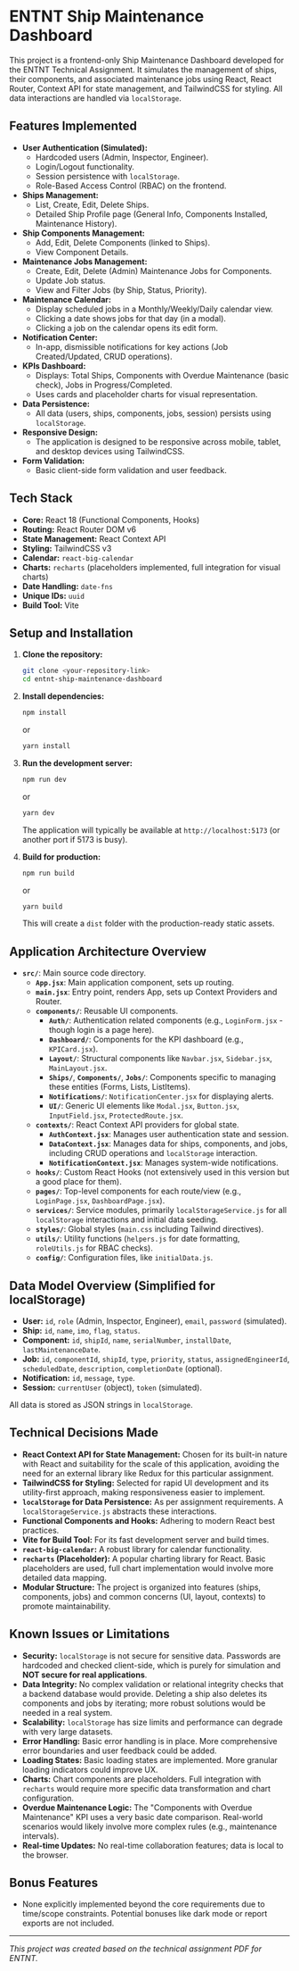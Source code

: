 # ENTNT Ship Maintenance Dashboard

This project is a frontend-only Ship Maintenance Dashboard developed for the ENTNT Technical Assignment. It simulates the management of ships, their components, and associated maintenance jobs using React, React Router, Context API for state management, and TailwindCSS for styling. All data interactions are handled via `localStorage`.




## Features Implemented

*   **User Authentication (Simulated):**
    *   Hardcoded users (Admin, Inspector, Engineer).
    *   Login/Logout functionality.
    *   Session persistence with `localStorage`.
    *   Role-Based Access Control (RBAC) on the frontend.
*   **Ships Management:**
    *   List, Create, Edit, Delete Ships.
    *   Detailed Ship Profile page (General Info, Components Installed, Maintenance History).
*   **Ship Components Management:**
    *   Add, Edit, Delete Components (linked to Ships).
    *   View Component Details.
*   **Maintenance Jobs Management:**
    *   Create, Edit, Delete (Admin) Maintenance Jobs for Components.
    *   Update Job status.
    *   View and Filter Jobs (by Ship, Status, Priority).
*   **Maintenance Calendar:**
    *   Display scheduled jobs in a Monthly/Weekly/Daily calendar view.
    *   Clicking a date shows jobs for that day (in a modal).
    *   Clicking a job on the calendar opens its edit form.
*   **Notification Center:**
    *   In-app, dismissible notifications for key actions (Job Created/Updated, CRUD operations).
*   **KPIs Dashboard:**
    *   Displays: Total Ships, Components with Overdue Maintenance (basic check), Jobs in Progress/Completed.
    *   Uses cards and placeholder charts for visual representation.
*   **Data Persistence:**
    *   All data (users, ships, components, jobs, session) persists using `localStorage`.
*   **Responsive Design:**
    *   The application is designed to be responsive across mobile, tablet, and desktop devices using TailwindCSS.
*   **Form Validation:**
    *   Basic client-side form validation and user feedback.

## Tech Stack

*   **Core:** React 18 (Functional Components, Hooks)
*   **Routing:** React Router DOM v6
*   **State Management:** React Context API
*   **Styling:** TailwindCSS v3
*   **Calendar:** `react-big-calendar`
*   **Charts:** `recharts` (placeholders implemented, full integration for visual charts)
*   **Date Handling:** `date-fns`
*   **Unique IDs:** `uuid`
*   **Build Tool:** Vite

## Setup and Installation

1.  **Clone the repository:**
    ```bash
    git clone <your-repository-link>
    cd entnt-ship-maintenance-dashboard
    ```

2.  **Install dependencies:**
    ```bash
    npm install
    ```
    or
    ```bash
    yarn install
    ```

3.  **Run the development server:**
    ```bash
    npm run dev
    ```
    or
    ```bash
    yarn dev
    ```
    The application will typically be available at `http://localhost:5173` (or another port if 5173 is busy).

4.  **Build for production:**
    ```bash
    npm run build
    ```
    or
    ```bash
    yarn build
    ```
    This will create a `dist` folder with the production-ready static assets.

## Application Architecture Overview

*   **`src/`**: Main source code directory.
    *   **`App.jsx`**: Main application component, sets up routing.
    *   **`main.jsx`**: Entry point, renders App, sets up Context Providers and Router.
    *   **`components/`**: Reusable UI components.
        *   **`Auth/`**: Authentication related components (e.g., `LoginForm.jsx` - though login is a page here).
        *   **`Dashboard/`**: Components for the KPI dashboard (e.g., `KPICard.jsx`).
        *   **`Layout/`**: Structural components like `Navbar.jsx`, `Sidebar.jsx`, `MainLayout.jsx`.
        *   **`Ships/`**, **`Components/`**, **`Jobs/`**: Components specific to managing these entities (Forms, Lists, ListItems).
        *   **`Notifications/`**: `NotificationCenter.jsx` for displaying alerts.
        *   **`UI/`**: Generic UI elements like `Modal.jsx`, `Button.jsx`, `InputField.jsx`, `ProtectedRoute.jsx`.
    *   **`contexts/`**: React Context API providers for global state.
        *   **`AuthContext.jsx`**: Manages user authentication state and session.
        *   **`DataContext.jsx`**: Manages data for ships, components, and jobs, including CRUD operations and `localStorage` interaction.
        *   **`NotificationContext.jsx`**: Manages system-wide notifications.
    *   **`hooks/`**: Custom React Hooks (not extensively used in this version but a good place for them).
    *   **`pages/`**: Top-level components for each route/view (e.g., `LoginPage.jsx`, `DashboardPage.jsx`).
    *   **`services/`**: Service modules, primarily `localStorageService.js` for all `localStorage` interactions and initial data seeding.
    *   **`styles/`**: Global styles (`main.css` including Tailwind directives).
    *   **`utils/`**: Utility functions (`helpers.js` for date formatting, `roleUtils.js` for RBAC checks).
    *   **`config/`**: Configuration files, like `initialData.js`.

## Data Model Overview (Simplified for localStorage)

*   **User:** `id`, `role` (Admin, Inspector, Engineer), `email`, `password` (simulated).
*   **Ship:** `id`, `name`, `imo`, `flag`, `status`.
*   **Component:** `id`, `shipId`, `name`, `serialNumber`, `installDate`, `lastMaintenanceDate`.
*   **Job:** `id`, `componentId`, `shipId`, `type`, `priority`, `status`, `assignedEngineerId`, `scheduledDate`, `description`, `completionDate` (optional).
*   **Notification:** `id`, `message`, `type`.
*   **Session:** `currentUser` (object), `token` (simulated).

All data is stored as JSON strings in `localStorage`.

## Technical Decisions Made

*   **React Context API for State Management:** Chosen for its built-in nature with React and suitability for the scale of this application, avoiding the need for an external library like Redux for this particular assignment.
*   **TailwindCSS for Styling:** Selected for rapid UI development and its utility-first approach, making responsiveness easier to implement.
*   **`localStorage` for Data Persistence:** As per assignment requirements. A `localStorageService.js` abstracts these interactions.
*   **Functional Components and Hooks:** Adhering to modern React best practices.
*   **Vite for Build Tool:** For its fast development server and build times.
*   **`react-big-calendar`:** A robust library for calendar functionality.
*   **`recharts` (Placeholder):** A popular charting library for React. Basic placeholders are used, full chart implementation would involve more detailed data mapping.
*   **Modular Structure:** The project is organized into features (ships, components, jobs) and common concerns (UI, layout, contexts) to promote maintainability.

## Known Issues or Limitations

*   **Security:** `localStorage` is not secure for sensitive data. Passwords are hardcoded and checked client-side, which is purely for simulation and **NOT secure for real applications**.
*   **Data Integrity:** No complex validation or relational integrity checks that a backend database would provide. Deleting a ship also deletes its components and jobs by iterating; more robust solutions would be needed in a real system.
*   **Scalability:** `localStorage` has size limits and performance can degrade with very large datasets.
*   **Error Handling:** Basic error handling is in place. More comprehensive error boundaries and user feedback could be added.
*   **Loading States:** Basic loading states are implemented. More granular loading indicators could improve UX.
*   **Charts:** Chart components are placeholders. Full integration with `recharts` would require more specific data transformation and chart configuration.
*   **Overdue Maintenance Logic:** The "Components with Overdue Maintenance" KPI uses a very basic date comparison. Real-world scenarios would likely involve more complex rules (e.g., maintenance intervals).
*   **Real-time Updates:** No real-time collaboration features; data is local to the browser.

## Bonus Features

*   None explicitly implemented beyond the core requirements due to time/scope constraints. Potential bonuses like dark mode or report exports are not included.

---

*This project was created based on the technical assignment PDF for ENTNT.*
